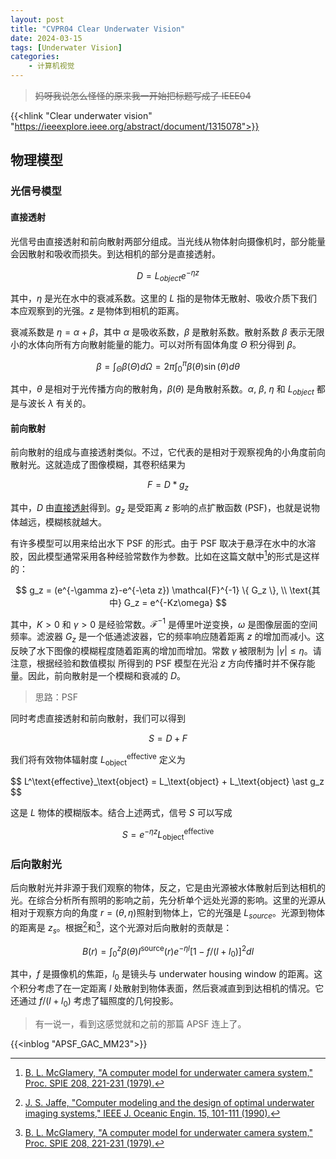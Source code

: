 ```yaml
---
layout: post
title: "CVPR04 Clear Underwater Vision"
date: 2024-03-15
tags: [Underwater Vision]
categories:
    - 计算机视觉
---
```


> ~~妈呀我说怎么怪怪的原来我一开始把标题写成了 IEEE04~~

{{<hlink "Clear underwater vision" "https://ieeexplore.ieee.org/abstract/document/1315078">}}

## 物理模型

### 光信号模型

#### 直接透射

光信号由直接透射和前向散射两部分组成。当光线从物体射向摄像机时，部分能量会因散射和吸收而损失。到达相机的部分是直接透射。

$$
D = L_{object}e^{-\eta z}
$$

其中，$\eta$ 是光在水中的衰减系数。这里的 $L$ 指的是物体无散射、吸收介质下我们本应观察到的光强。$z$ 是物体到相机的距离。

衰减系数是 $\eta = \alpha + \beta$，其中 $\alpha$ 是吸收系数，$\beta$ 是散射系数。散射系数 $\beta$ 表示无限小的水体向所有方向散射能量的能力。可以对所有固体角度 $\Theta$ 积分得到 $\beta$。

$$
\beta = \int_{\Theta} \beta(\Theta) d\Omega= 2\pi \int_{0}^{\pi} \beta(\theta) \sin(\theta) d\theta
$$

其中，$\theta$ 是相对于光传播方向的散射角，$\beta(\theta)$ 是角散射系数。$\alpha$, $\beta$, $\eta$ 和 $L_{object}$ 都是与波长 $\lambda$ 有关的。

#### 前向散射

前向散射的组成与直接透射类似。不过，它代表的是相对于观察视角的小角度前向散射光。这就造成了图像模糊，其卷积结果为

$$
F = D \ast g_z
$$

其中，$D$ 由[直接透射](#直接透射)得到。$g_z$ 是受距离 $z$ 影响的点扩散函数 (PSF)，也就是说物体越远，模糊核就越大。

有许多模型可以用来给出水下 PSF 的形式。由于 PSF 取决于悬浮在水中的水溶胶，因此模型通常采用各种经验常数作为参数。比如在这篇文献中[^1]的形式是这样的：

$$
g_z = (e^{-\gamma z}-e^{-\eta z}) \mathcal{F}^{-1} \{ G_z \}, \\
\text{其中} G_z = e^{-Kz\omega}
$$

其中，$K>0$ 和 $\gamma>0$ 是经验常数。$\mathcal{F}^{-1}$ 是傅里叶逆变换，$\omega$ 是图像层面的空间频率。滤波器 $G_z$ 是一个低通滤波器，它的频率响应随着距离 $z$ 的增加而减小。这反映了水下图像的模糊程度随着距离的增加而增加。常数 $\gamma$ 被限制为 $|\gamma| \le \eta$。请注意，根据经验和数值模拟 所得到的 PSF 模型在光沿 $z$ 方向传播时并不保存能量。因此，前向散射是一个模糊和衰减的 $D$。

> 思路：PSF

同时考虑直接透射和前向散射，我们可以得到

$$
S = D + F
$$

我们将有效物体辐射度 $L^\text{effective}_\text{object}$ 定义为

<div>$$
L^\text{effective}_\text{object} = L_\text{object} + L_\text{object} \ast g_z
$$</div>

这是 $L$ 物体的模糊版本。结合上述两式，信号 $S$ 可以写成

$$
S = e^{-\eta z}L^\text{effective}_\text{object}
$$

### 后向散射光

后向散射光并非源于我们观察的物体，反之，它是由光源被水体散射后到达相机的光。在综合分析所有照明的影响之前，先分析单个远处光源的影响。这里的光源从相对于观察方向的角度 $r=(\theta,\eta)$照射到物体上，它的光强是 $L_{source}$。光源到物体的距离是 $z_s$。根据[^2]和[^1]，这个光源对后向散射的贡献是：

$$
B(r) = \int_0^z \beta(\theta) I^\text{source}(r) e^{-\eta l} [1-f/(l+l_0)]^2 dl
$$

其中，$f$ 是摄像机的焦距，$l_0$ 是镜头与 underwater housing window 的距离。这个积分考虑了在一定距离 $l$ 处散射到物体表面，然后衰减直到到达相机的情况。它还通过 $f/(l+l_0)$ 考虑了辐照度的几何投影。

> 有一说一，看到这感觉就和之前的那篇 APSF 连上了。

{{<inblog "APSF_GAC_MM23">}}



[^1]: [B. L. McGlamery, "A computer model for underwater camera system," Proc. SPIE 208, 221-231 (1979).](https://www.spiedigitallibrary.org/conference-proceedings-of-spie/0208/0000/A-Computer-Model-For-Underwater-Camera-Systems/10.1117/12.958279.short)

[^2]: [J. S. Jaffe, "Computer modeling and the design of optimal underwater imaging systems," IEEE J. Oceanic Engin. 15, 101-111 (1990).](https://ieeexplore.ieee.org/abstract/document/100051)


